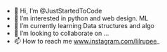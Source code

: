 - 👋 Hi, I’m @JustStartedToCode
- 👀 I’m interested in python and web design. ML
- 🌱 I’m currently learning Data structures and algo
- 💞️ I’m looking to collaborate on ...
- 📫 How to reach me www.instagram.com/lilrupee_

<!---
JustStartedToCode/JustStartedToCode is a ✨ special ✨ repository because its `README.md` (this file) appears on your GitHub profile.
You can click the Preview link to take a look at your changes.
--->
